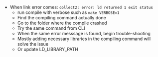 - When link error comes: `collect2: error: ld returned 1 exit status`
  - run compile with verbose such as `make VERBOSE=1`
  - Find the compiling command actually done
  - Go to the folder where the compile crashed
  - Try the same command from CLI
  - When the same error messsage is found, begin trouble-shooting
  - Mostly adding necessary libraries in the compiling command will solve the issue
  - Or update LD_LIBRARY_PATH
